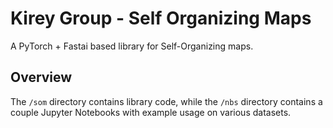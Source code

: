 # Kirey Group - Self Organizing Maps

A PyTorch + Fastai based library for Self-Organizing maps.

## Overview

The `/som` directory contains library code, while the `/nbs` directory contains a couple Jupyter Notebooks with example usage on various datasets.
